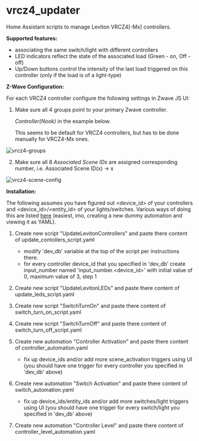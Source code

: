 # vrcz4_updater
Home Assistant scripts to manage Leviton VRCZ4[-Mx] controllers.

**Supported features:**

- associating the same switch/light with different controllers
- LED indicators reflect the state of the associated load (Green - on, Off -off)
- Up/Down buttons control the intensity of the last load triggered on this controller
  (only if the load is of a light-type)
  
**Z-Wave Configuration:**

For each VRCZ4 controller configure the following settings in Zwave JS UI:

1. Make sure all 4 groups point to your primary Zwave controller.
   
   _Controller(Nook)_ in the example below.

   This seems to be default for VRCZ4 controllers, but has to be done manually for VRCZ4-Mx ones.
   
![vrcz4-groups](https://github.com/alexeip0/vrcz4_updater/assets/32853933/e204dcb2-7e31-4b98-8be6-6e54ac344b2e)

2. Make sure all 8 _Associated Scene IDs_ are assigned corresponding number,
   i.e. Associated Scene ID(x) -> x
   
![vrcz4-scene-config](https://github.com/alexeip0/vrcz4_updater/assets/32853933/6a77b1df-5467-42ff-8e93-f29159196d25)

**Installation:**

The following assumes you have figured out <device_id> of your controllers and <device_id>/<entity_id> of your lights/switches.
Various ways of doing this are listed [here](https://community.home-assistant.io/t/device-id-entity-id-where-to-find/289230/11) (easiest, imo, creating a new dummy automation and viewing it as YAML).

1. Create new script "UpdateLevitonControllers" and paste there content of update_contollers_script.yaml
   - modify 'dev_db' variable at the top of the script per instructions there.
   - for every controller device_id that you specified in 'dev_db' create input_number named
     'input_number.<device_id>' with initial value of 0, maximum value of 3, step 1

2. Create new script "UpdateLevitonLEDs" and paste there content of update_leds_script.yaml

3. Create new script "SwitchTurnOn" and paste there content of switch_turn_on_script.yaml

4. Create new script "SwitchTurnOff" and paste there content of switch_turn_off_script.yaml

5. Create new automation "Controller Activation" and paste there content of controller_automation.yaml
   - fix up device_ids and/or add more scene_activation triggers using UI
     (you should have one trigger for every controller you specified in 'dev_db' above)

6. Create new automation "Switch Activation" and paste there content of switch_automation.yaml
   - fix up device_ids/entity_ids and/or add more switches/light triggers using UI
     (you should have one trigger for every switch/light you specified in 'dev_db' above)

7. Create new automation "Controller Level" and paste there content of controller_level_automation.yaml
